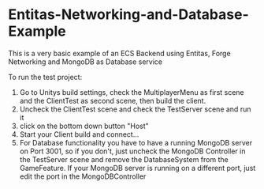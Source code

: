 # Entitas-Networking-and-Database-Example
This is a very basic example of an ECS Backend using Entitas, Forge Networking and MongoDB as Database service

To run the test project:
 1.  Go to Unitys build settings, check the MultiplayerMenu as first scene and the ClientTest as second scene, then build  the client.
2. Uncheck the ClientTest scene and check the TestServer scene and run it
3. click on the bottom down button "Host" 
4. Start your Client build and connect...
5. For Database functionality you have to have a running MongoDB server on Port 3001, so if you don't, just uncheck the MongoDB Controller in the TestServer scene and remove the DatabaseSystem from the GameFeature. If your MongoDB server is running on a different port, just edit the port in the MongoDBController
